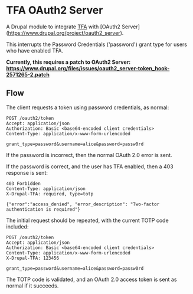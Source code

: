 # TFA OAuth2 Server

A Drupal module to integrate [TFA](https://www.drupal.org/project/tfa) with [OAuth2 Server]
(https://www.drupal.org/project/oauth2_server).

This interrupts the Password Credentials ('password') grant type for users who have enabled TFA.

**Currently, this requires a patch to OAuth2 Server:
https://www.drupal.org/files/issues/oauth2_server-token_hook-2571265-2.patch**

## Flow
The client requests a token using password credentials, as normal:
```
POST /oauth2/token
Accept: application/json
Authorization: Basic <base64-encoded client credentials>
Content-Type: application/x-www-form-urlencoded

grant_type=password&username=alice&password=passw0rd
```

If the password is incorrect, then the normal OAuth 2.0 error is sent.

If the password is correct, and the user has TFA enabled, then a 403 response is sent:
```
403 Forbidden
Content-Type: application/json
X-Drupal-TFA: required, type=totp

{"error":"access_denied", "error_description": "Two-factor authentication is required"}
```

The initial request should be repeated, with the current TOTP code included:
```
POST /oauth2/token
Accept: application/json
Authorization: Basic <base64-encoded client credentials>
Content-Type: application/x-www-form-urlencoded
X-Drupal-TFA: 123456

grant_type=password&username=alice&password=passw0rd
```

The TOTP code is validated, and an OAuth 2.0 access token is sent as normal if it succeeds.

